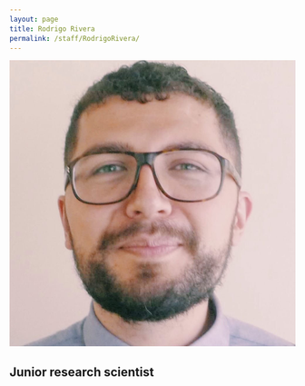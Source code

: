 ```yaml
---
layout: page
title: Rodrigo Rivera
permalink: /staff/RodrigoRivera/
---
```


![](/assets/img/staff/rr.png)

## Junior research scientist

